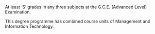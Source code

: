 At least ‘S’ grades in any three subjects at the G.C.E. (Advanced Level) Examination.

This degree programme has combined course units of Management and Information
Technology.